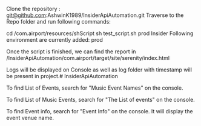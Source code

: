 Clone the repository : git@github.com:AshwinK1989/InsiderApiAutomation.git Traverse to the Repo folder and run following commands:

cd /com.airport/resources/shScript
sh test_script.sh prod Insider
Following environment are currently added: prod

Once the script is finished, we can find the report in /InsiderApiAutomation/com.airport/target/site/serenity/index.html

Logs will be displayed on Console as well as log folder with timestamp will be present in project.# InsiderApiAutomation

To find List of Events, search for "Music Event Names" on the console.

To find List of Music Events, search for "The List of events" on the console.

To find Event info, search for "Event Info" on the console. It will display the event venue name.
